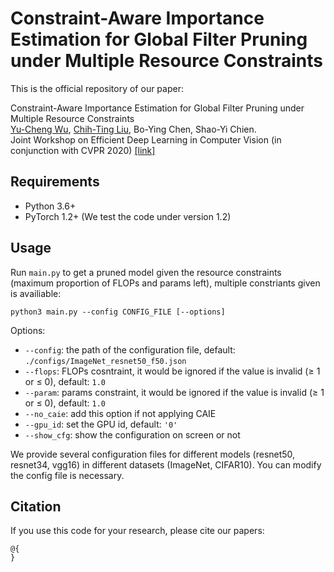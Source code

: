 # Constraint-Aware Importance Estimation for Global Filter Pruning under Multiple Resource Constraints
This is the official repository of our paper:  
  
Constraint-Aware Importance Estimation for Global Filter Pruning under Multiple Resource Constraints  
[Yu-Cheng Wu](https://github.com/ericwu2620), [Chih-Ting Liu](https://github.com/jackie840129), Bo-Ying Chen, Shao-Yi Chien.  
Joint Workshop on Efficient Deep Learning in Computer Vision (in conjunction with CVPR 2020) [[link]](https://workshop-edlcv.github.io/) 

## Requirements
- Python 3.6+
- PyTorch 1.2+ (We test the code under version 1.2)

## Usage
Run `main.py` to get a pruned model given the resource constraints (maximum proportion of FLOPs and params left), 
multiple constriants given is availiable:

    python3 main.py --config CONFIG_FILE [--options]
Options:
 - `--config`: the path of the configuration file, default: `./configs/ImageNet_resnet50_f50.json`
 - `--flops`: FLOPs cosntraint, it would be ignored if the value is invalid (≥ 1 or ≤ 0), default: `1.0`
 - `--param`: params constraint, it would be ignored if the value is invalid (≥ 1 or ≤ 0), default: `1.0`
 - `--no_caie`: add this option if not applying CAIE
 - `--gpu_id`: set the GPU id, default: `'0'`
 - `--show_cfg`: show the configuration on screen or not
 
 We provide several configuration files for different models (resnet50, resnet34, vgg16) in different datasets (ImageNet, CIFAR10).
 You can modify the config file is necessary.

## Citation
If you use this code for your research, please cite our papers:
```
@{
}
```
